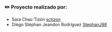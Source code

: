### :pencil2: Proyecto realizado por:
- Sara Chao Tizón [sctizon](https://github.com/sctizon)
- Diégo Stéphan Jeandon Rodríguez [StephanJ98](https://github.com/StephanJ98)
